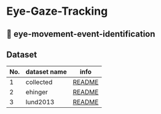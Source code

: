 # Eye-Gaze-Tracking

## 👀 eye-movement-event-identification

## Dataset

| No. | dataset name | info |
| --- | ---- | --- |
| 1 | collected | [README](./data/collected.md)|
| 2 | ehinger | [README](./data/ehinger.md.md)|
| 3 | lund2013 | [README](./data/lund2013.md)|
